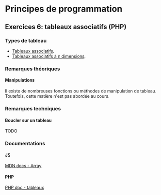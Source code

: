# Principes de programmation

## Exercices 6: tableaux associatifs (PHP)

### Types de tableau

 - [Tableaux associatifs](./d1/).
 - [Tableaux associatifs à n dimensions](./dn/).

### Remarques théoriques

#### Manipulations

Il existe de nombreuses fonctions ou méthodes de manipulation de tableau. Toutefois, cette matière n'est pas abordée au cours.

### Remarques techniques

#### Boucler sur un tableau

TODO

### Documentations

#### JS

[MDN docs - Array](https://developer.mozilla.org/fr/docs/Web/JavaScript/Reference/Global_Objects/Array)

#### PHP

[PHP doc - tableaux](https://www.php.net/manual/fr/language.types.array.php)
